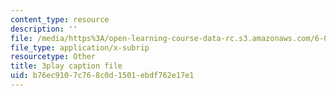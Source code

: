 ```yaml
---
content_type: resource
description: ''
file: /media/https%3A/open-learning-course-data-rc.s3.amazonaws.com/6-00sc-introduction-to-computer-science-and-programming-spring-2011/b76ec9107c768c0d1501ebdf762e17e1_aqd0sR5rygk.srt
file_type: application/x-subrip
resourcetype: Other
title: 3play caption file
uid: b76ec910-7c76-8c0d-1501-ebdf762e17e1
---
```

